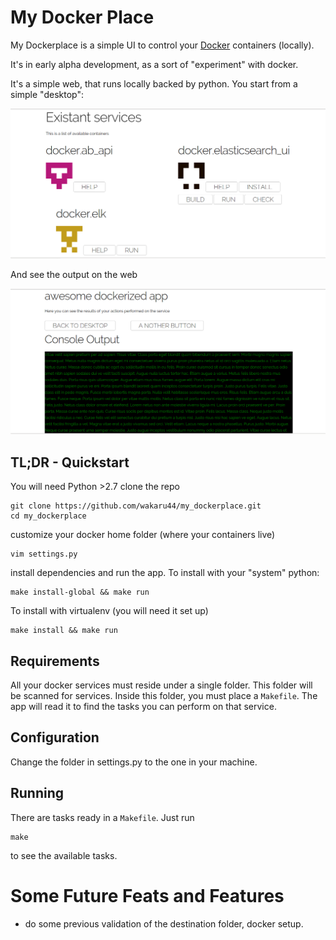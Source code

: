 
# My Docker Place


My Dockerplace is a simple UI to control your [Docker](https://www.docker.com/)  containers (locally).

It's in early alpha development, as a sort of "experiment" with docker.

It's a simple web, that runs locally backed by python. You start from a simple "desktop":

![An example of the desktop, with your docker services on display](https://raw.githubusercontent.com/wakaru44/my_dockerplace/master/doc/img/screen_desktop_01.png)

And see the output on the web

![An example (with fake data) of how the output would look like](https://raw.githubusercontent.com/wakaru44/my_dockerplace/master/doc/img/screen_console_01.png)

## TL;DR - Quickstart

You will need Python >2.7 
clone the repo

    git clone https://github.com/wakaru44/my_dockerplace.git
    cd my_dockerplace

customize your docker home folder (where your containers live)

    vim settings.py

install dependencies and run the app.
To install with your "system" python:

    make install-global && make run

To install with virtualenv (you will need it set up)

    make install && make run

## Requirements

All your docker services must reside under a single folder. This folder will be scanned for services.
Inside this folder, you must place a `Makefile`. The app will read it to find the tasks you can perform on that service.

## Configuration

Change the folder in settings.py to the one in your machine.

## Running

There are tasks ready in a `Makefile`. Just run

    make

to see the available tasks.


# Some Future Feats and Features 

- do some previous validation of the destination folder, docker setup.


